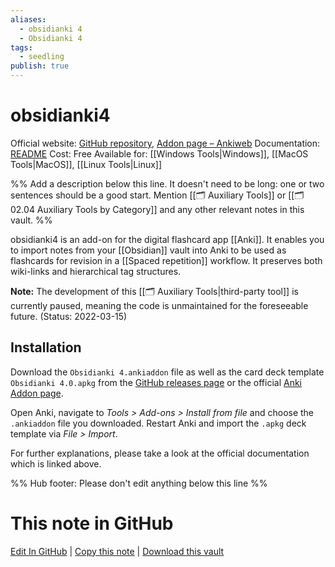 ```yaml
---
aliases:
  - obsidianki 4
  - Obsidianki 4
tags:
  - seedling
publish: true
---
```


# obsidianki4

Official website: [GitHub repository](https://github.com/wxxedu/obsidianki4), [Addon page – Ankiweb](https://ankiweb.net/shared/info/620260832)
Documentation: [README](https://github.com/wxxedu/obsidianki4/blob/main/README.md)
Cost: Free
Available for: [[Windows Tools|Windows]], [[MacOS Tools|MacOS]], [[Linux Tools|Linux]]

%% Add a description below this line. It doesn't need to be long: one or two sentences should be a good start. Mention [[🗂️ Auxiliary Tools]] or [[🗂️ 02.04 Auxiliary Tools by Category]] and any other relevant notes in this vault. %%

obsidianki4 is an add-on for the digital flashcard app [[Anki]]. It enables you to import notes from your [[Obsidian]] vault into Anki to be used as flashcards for revision in a [[Spaced repetition]] workflow. It preserves both wiki-links and hierarchical tag structures.

**Note:** The development of this [[🗂️ Auxiliary Tools|third-party tool]] is currently paused, meaning the code is unmaintained for the foreseeable future. (Status: 2022-03-15)

## Installation
Download the `Obsidianki 4.ankiaddon` file as well as the card deck template `Obsidianki 4.0.apkg` from the [GitHub releases page](https://github.com/wxxedu/obsidianki4/releases) or the official [Anki Addon page](https://ankiweb.net/shared/info/620260832).

Open Anki, navigate to *Tools > Add-ons > Install from file* and choose the `.ankiaddon` file you downloaded. Restart Anki and import the `.apkg` deck template via *File > Import*.

For further explanations, please take a look at the official documentation which is linked above.

%% Hub footer: Please don't edit anything below this line %%

# This note in GitHub

<span class="git-footer">[Edit In GitHub](https://github.dev/obsidian-community/obsidian-hub/blob/main/02%20-%20Community%20Expansions/02.05%20All%20Community%20Expansions/Auxiliary%20Tools/obsidianki4.md "git-hub-edit-note") | [Copy this note](https://raw.githubusercontent.com/obsidian-community/obsidian-hub/main/02%20-%20Community%20Expansions/02.05%20All%20Community%20Expansions/Auxiliary%20Tools/obsidianki4.md "git-hub-copy-note") | [Download this vault](https://github.com/obsidian-community/obsidian-hub/archive/refs/heads/main.zip "git-hub-download-vault") </span>
